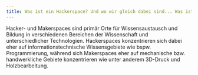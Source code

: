 ```yaml
---
title: Was ist ein Hackerspace? Und wo wir gleich dabei sind... Was ist ein Makerspace?
---
```


Hacker- und Makerspaces sind primär Orte für Wissensaustausch und Bildung in verschiedenen Bereichen der Wissenschaft und unterschiedlicher Technologien.
Hackerspaces konzentrieren sich dabei eher auf informationstechnische Wissensgebiete wie bspw. Programmierung, während sich Makerspaces eher auf mechanische bzw. handwerkliche Gebiete konzentrieren wie unter anderem 3D-Druck und Holzbearbeitung.